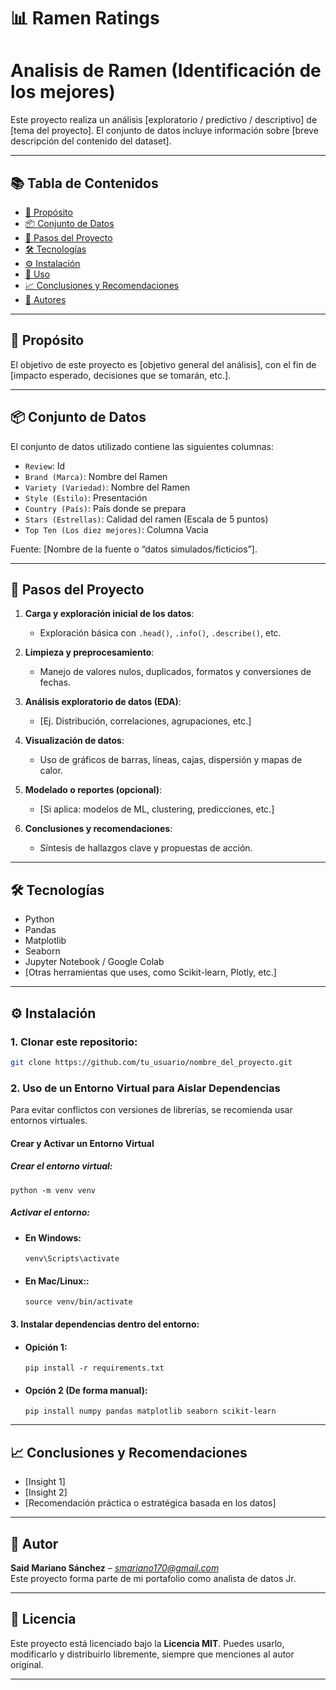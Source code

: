 # 📊 Ramen Ratings
# Analisis de Ramen (Identificación de los mejores)

Este proyecto realiza un análisis [exploratorio / predictivo / descriptivo] de [tema del proyecto]. El conjunto de datos incluye información sobre [breve descripción del contenido del dataset].

---

## 📚 Tabla de Contenidos

- [🎯 Propósito](#propósito)
- [📦 Conjunto de Datos](#conjunto-de-datos)
- [🧪 Pasos del Proyecto](#pasos-del-proyecto)
- [🛠️ Tecnologías](#tecnologías)
- [⚙️ Instalación](#instalación)
- [🚀 Uso](#uso)
- [📈 Conclusiones y Recomendaciones](#conclusiones-y-recomendaciones)
- [👤 Autores](#autores)

---

## 🎯 Propósito

El objetivo de este proyecto es [objetivo general del análisis], con el fin de [impacto esperado, decisiones que se tomarán, etc.].

---

## 📦 Conjunto de Datos

El conjunto de datos utilizado contiene las siguientes columnas:

- `Review`: Id 
- `Brand (Marca)`: Nombre del Ramen
- `Variety (Variedad)`: Nombre del Ramen
- `Style (Estilo)`: Presentación
- `Country (País)`: País donde se prepara
- `Stars (Estrellas)`: Calidad del ramen (Escala de 5 puntos)
- `Top Ten (Los diez mejores)`: Columna Vacia


Fuente: [Nombre de la fuente o “datos simulados/ficticios”].

---

## 🧪 Pasos del Proyecto

1. **Carga y exploración inicial de los datos**:
   - Exploración básica con `.head()`, `.info()`, `.describe()`, etc.

2. **Limpieza y preprocesamiento**:
   - Manejo de valores nulos, duplicados, formatos y conversiones de fechas.

3. **Análisis exploratorio de datos (EDA)**:
   - [Ej. Distribución, correlaciones, agrupaciones, etc.]

4. **Visualización de datos**:
   - Uso de gráficos de barras, líneas, cajas, dispersión y mapas de calor.

5. **Modelado o reportes (opcional)**:
   - [Si aplica: modelos de ML, clustering, predicciones, etc.]

6. **Conclusiones y recomendaciones**:
   - Síntesis de hallazgos clave y propuestas de acción.

---

## 🛠️ Tecnologías

- Python
- Pandas
- Matplotlib
- Seaborn
- Jupyter Notebook / Google Colab
- [Otras herramientas que uses, como Scikit-learn, Plotly, etc.]

---

## ⚙️ Instalación

### 1. Clonar este repositorio:
```bash
git clone https://github.com/tu_usuario/nombre_del_proyecto.git
```
### 2. Uso de un Entorno Virtual para Aislar Dependencias

Para evitar conflictos con versiones de librerías, se recomienda usar entornos virtuales.

####  Crear y Activar un Entorno Virtual

##### Crear el entorno virtual:
```
python -m venv venv
```
##### Activar el entorno:
* #### En Windows:

    ```
    venv\Scripts\activate
    ```

* #### En Mac/Linux::

    ```
    source venv/bin/activate
    ```
#### 3. Instalar dependencias dentro del entorno:
* #### Opición 1:
    ```
    pip install -r requirements.txt
    ```

* #### Opción 2 (De forma manual):
    ```
    pip install numpy pandas matplotlib seaborn scikit-learn
    ```
---

## 📈 Conclusiones y Recomendaciones

- [Insight 1]
- [Insight 2]
- [Recomendación práctica o estratégica basada en los datos]

---

## 👤 Autor

**Said Mariano Sánchez** – *smariano170@gmail.com*  
Este proyecto forma parte de mi portafolio como analista de datos Jr.

---

## 📝 Licencia

Este proyecto está licenciado bajo la **Licencia MIT**. Puedes usarlo, modificarlo y distribuirlo libremente, siempre que menciones al autor original.

---